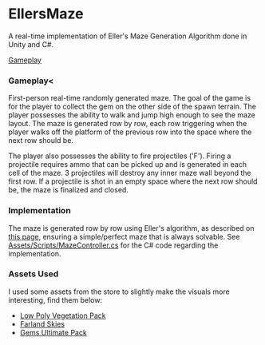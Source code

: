 # EllersMaze
A real-time implementation of Eller's Maze Generation Algorithm done in Unity and C#.

<a href="#gameplay">Gameplay</a>

### Gameplay<
<a name="gameplay"></a>
First-person real-time randomly generated maze. The goal of the game is for the player to collect the gem on the other side of the spawn terrain. The player possesses the ability to walk and jump high enough to see the maze layout. The maze is generated row by row, each row triggering when the player walks off the platform of the previous row into the space where the next row should be. 

The player also possesses the ability to fire projectiles ('F'). Firing a projectile requires ammo that can be picked up and is generated in each cell of the maze. 3 projectiles will destroy any inner maze wall beyond the first row. If a projectile is shot in an empty space where the next row should be, the maze is finalized and closed.

### Implementation
The maze is generated row by row using Eller's algorithm, as described on [this page](http://www.neocomputer.org/projects/eller.html), ensuring a simple/perfect maze that is always solvable. See [Assets/Scripts/MazeController.cs](https://github.com/dlrht/EllersMaze/blob/master/Assets/Scripts/MazeController.cs) for the C# code regarding the implementation.

### Assets Used
I used some assets from the store to slightly make the visuals more interesting, find them below:
* [Low Poly Vegetation Pack](https://assetstore.unity.com/packages/3d/vegetation/lowpoly-vegetation-season-pack-lite-96083)
* [Farland Skies](https://assetstore.unity.com/packages/2d/textures-materials/sky/farland-skies-cloudy-crown-60004)
* [Gems Ultimate Pack](https://assetstore.unity.com/packages/3d/props/simple-gems-ultimate-animated-customizable-pack-73764)
